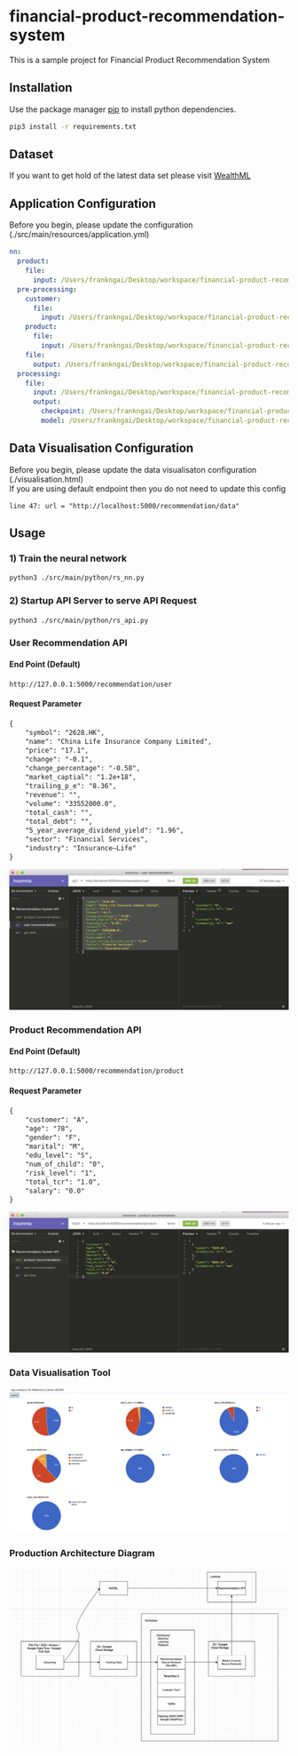 # financial-product-recommendation-system
This is a sample project for Financial Product Recommendation System


## Installation
Use the package manager [pip](https://pip.pypa.io/en/stable/) to install python dependencies.

```bash
pip3 install -r requirements.txt
```

## Dataset
If you want to get hold of the latest data set please visit [WealthML](https://github.com/twinzom/WealthML)

## Application Configuration
Before you begin, please update the configuration (./src/main/resources/application.yml)
```yaml
nn:
  product:
    file:
      input: /Users/frankngai/Desktop/workspace/financial-product-recommendation-system/src/main/resources/products.csv
  pre-processing:
    customer:
      file:
        input: /Users/frankngai/Desktop/workspace/financial-product-recommendation-system/src/main/resources/masked_cust_hldg_stock.txt
    product:
      file:
        input: /Users/frankngai/Desktop/workspace/financial-product-recommendation-system/src/main/resources/products.csv
    file:
      output: /Users/frankngai/Desktop/workspace/financial-product-recommendation-system/output/pre-processed.csv
  processing:
    file:
      input: /Users/frankngai/Desktop/workspace/financial-product-recommendation-system/output/pre-processed.csv
      output:
        checkpoint: /Users/frankngai/Desktop/workspace/financial-product-recommendation-system/output/checkpoint/
        model: /Users/frankngai/Desktop/workspace/financial-product-recommendation-system/output/model/recommendation_system_model/

```
## Data Visualisation Configuration
Before you begin, please update the data visualisaton configuration (./visualisation.html) <br/>
If you are using default endpoint then you do not need to update this config
```
line 47: url = "http://localhost:5000/recommendation/data"
```

## Usage
### 1) Train the neural network
```bash
python3 ./src/main/python/rs_nn.py
```
### 2) Startup API Server to serve API Request
```bash
python3 ./src/main/python/rs_api.py
```

### User Recommendation API
#### End Point (Default)
```
http://127.0.0.1:5000/recommendation/user
```
#### Request Parameter
```
{
	"symbol": "2628.HK",
	"name": "China Life Insurance Company Limited",
	"price": "17.1",
	"change": "-0.1",
	"change_percentage": "-0.58",
	"market_captial": "1.2e+18",
	"trailing_p_e": "8.36",
	"revenue": "",
	"volume": "33552000.0",
	"total_cash": "",
	"total_debt": "",
	"5_year_average_dividend_yield": "1.96",
	"sector": "Financial Services",
	"industry": "Insurance—Life"
}
```
![Image of User Recommendation API](api-doc/user_recommendation.png)

### Product Recommendation API
#### End Point (Default)
```
http://127.0.0.1:5000/recommendation/product
```
#### Request Parameter
```
{
	"customer": "A",
	"age": "78",
	"gender": "F",
	"marital": "M",
	"edu_level": "S",
	"num_of_child": "0",
	"risk_level": "1",
	"total_tcr": "1.0",
	"salary": "0.0"
}
```
![Image of Product Recommendation API](api-doc/product_recommendation.png)

### Data Visualisation Tool
![Image of Data Visualisation Tool](api-doc/visualisation.png)

### Production Architecture Diagram
![Image of Data Visualisation Tool](api-doc/architecture.png)
